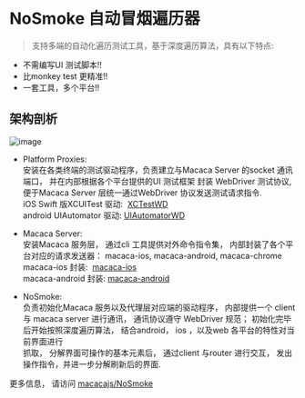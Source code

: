 # NoSmoke 自动冒烟遍历器

> 支持多端的自动化遍历测试工具，基于深度遍历算法，具有以下特点:
- 不需编写UI 测试脚本!!
- 比monkey test 更精准!!
- 一套工具，多个平台!!

## 架构剖析
![image](http://wx3.sinaimg.cn/large/6d308bd9gy1fkcda5ls5bj20va0cy41b.jpg)

- Platform Proxies: <br/>
安装在各类终端的测试驱动程序，负责建立与Macaca Server 的socket 通讯端口， 并在内部根据各个平台提供的UI 测试框架 封装 WebDriver 测试协议, 便于Macaca Server 层统一通过WebDriver 协议发送测试请求指令. <br/>
iOS Swift 版XCUITest 驱动:  [XCTestWD](//github.com/macacajs/XCTestWD) <br/>
android UIAutomator 驱动: [UIAutomatorWD](//github.com/macacajs/UIAutomatorWD) <br/>

- Macaca Server: <br/>
安装Macaca 服务层， 通过cli 工具提供对外命令指令集， 内部封装了各个平台对应的请求发送器： macaca-ios, macaca-android, macaca-chrome <br/>
macaca-ios 封装:  [macaca-ios](//github.com/macacajs/macaca-ios)<br/>
macaca-android 封装: [macaca-android](//github.com/macacajs/macaca-android)<br/>

- NoSmoke: <br/>
负责初始化Macaca 服务以及代理层对应端的驱动程序， 内部提供一个 client 与 macaca server 进行通讯， 通讯协议遵守 WebDriver 规范； 初始化完毕后开始按照深度遍历算法， 结合android， ios ，以及web 各平台的特性对当前界面进行<br/>
抓取， 分解界面可操作的基本元素后， 通过client 与router 进行交互， 发出操作指令，并进一步分解刷新后的界面. <br/>

更多信息， 请访问 [macacajs/NoSmoke](github.com/macacajs/NoSmoke)
